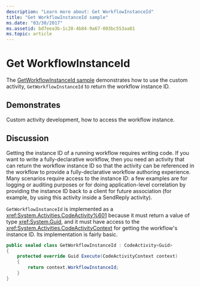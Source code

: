 ```yaml
---
description: "Learn more about: Get WorkflowInstanceId"
title: "Get WorkflowInstanceId sample"
ms.date: "03/30/2017"
ms.assetid: bd7eea3b-1c28-4b84-9a67-003bc553aa81
ms.topic: article
---
```

# Get WorkflowInstanceId

The [GetWorkflowInstanceId sample](https://github.com/dotnet/samples/tree/main/framework/windows-workflow-foundation/scenario/ActivityLibrary/GetWorkflowInstanceId/CS) demonstrates how to use the custom activity, `GetWorkflowInstanceId` to return the workflow instance ID.

## Demonstrates

 Custom activity development, how to access the workflow instance.

## Discussion

 Getting the instance ID of a running workflow requires writing code. If you want to write a fully-declarative workflow, then you need an activity that can return the workflow instance ID so that the activity can be referenced in the workflow to provide a fully-declarative workflow authoring experience. Many scenarios require access to the instance ID: a few examples are for logging or auditing purposes or for doing application-level correlation by providing the instance ID back to a client for future association (for example, by using this activity inside a SendReply activity).

 `GetWorkflowInstanceId` is implemented as a <xref:System.Activities.CodeActivity%601> because it must return a value of type <xref:System.Guid>, and it must have access to the <xref:System.Activities.CodeActivityContext> for getting the workflow's instance ID. Its implementation is fairly basic.

```csharp
public sealed class GetWorkflowInstanceId : CodeActivity<Guid>
{
    protected override Guid Execute(CodeActivityContext context)
    {
        return context.WorkflowInstanceId;
    }
}
```
